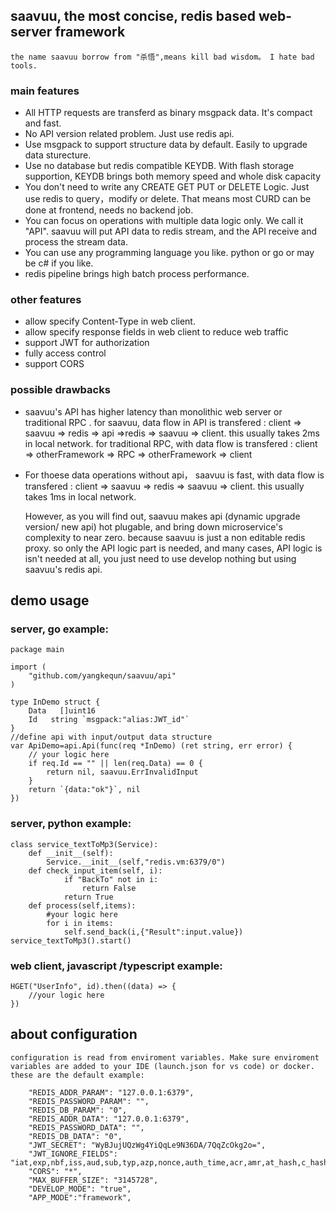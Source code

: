 ## saavuu, the most concise, redis based web-server framework
    the name saavuu borrow from "杀悟",means kill bad wisdom。 I hate bad tools.
### main features
* All HTTP requests are transferd as binary msgpack data. It's compact and fast.
* No API version related problem. Just use redis api.
* Use msgpack to support structure data by default. Easily to upgrade data sturecture.
* Use no database but redis compatible KEYDB. With flash storage supportion, KEYDB brings both memory speed and whole disk capacity
* You don't need to write any CREATE GET PUT or DELETE  Logic. Just use redis to query，modify or delete. That means most CURD can be done at frontend, needs no backend job.
* You can focus on operations with multiple data logic only.  We call it "API".
    saavuu will put API data to redis stream, and the API receive and process the stream data.
* You can use any programming language you like. python or go or may be c# if you like.
* redis pipeline  brings high batch process performance.  
### other features
* allow specify Content-Type in web client.
* allow specify response fields in web client to reduce web traffic
* support JWT for authorization
* fully access control
* support CORS
### possible drawbacks
* saavuu's API has higher latency than monolithic web server or traditional RPC . 
  for saavuu, data flow in API is transfered : 
    client => saavuu => redis => api =>redis => saavuu => client. this usually takes 2ms in local network. 
  for traditional RPC, with data flow is transfered : 
    client => otherFramework => RPC => otherFramework => client
* For thoese data operations without api， saavuu is fast, with data flow is transfered :
    client => saavuu => redis => saavuu => client. this usually takes 1ms in local network.

  However, as you will find out, saavuu makes api (dynamic upgrade version/ new api) hot plugable, and bring down microservice's complexity to near zero. because saavuu is just a non editable redis proxy. so only the  API logic part is needed, and many cases, API logic is isn't needed at all, you just need to use develop nothing but using saavuu's redis api.
  
## demo usage
### server, go example:
```
package main

import (
	"github.com/yangkequn/saavuu/api"
)

type InDemo struct {
	Data   []uint16
	Id   string `msgpack:"alias:JWT_id"`
}
//define api with input/output data structure
var ApiDemo=api.Api(func(req *InDemo) (ret string, err error) {
    // your logic here
    if req.Id == "" || len(req.Data) == 0 {
        return nil, saavuu.ErrInvalidInput
    }
    return `{data:"ok"}`, nil
})
```

### server, python example:
```
class service_textToMp3(Service):
    def __init__(self):
        Service.__init__(self,"redis.vm:6379/0")
    def check_input_item(self, i):
            if "BackTo" not in i:
                return False
            return True
    def process(self,items):
        #your logic here
        for i in items:
            self.send_back(i,{"Result":input.value})
service_textToMp3().start()
```

### web client, javascript /typescript example:
```
HGET("UserInfo", id).then((data) => {
    //your logic here
})
```


## about configuration 
    configuration is read from enviroment variables. Make sure enviroment variables are added to your IDE (launch.json for vs code) or docker. 
    these are the default example:
```
    "REDIS_ADDR_PARAM": "127.0.0.1:6379",
    "REDIS_PASSWORD_PARAM": "",
    "REDIS_DB_PARAM": "0",
    "REDIS_ADDR_DATA": "127.0.0.1:6379",
    "REDIS_PASSWORD_DATA": "",
    "REDIS_DB_DATA": "0",
    "JWT_SECRET": "WyBJujUQzWg4YiQqLe9N36DA/7QqZcOkg2o=",
    "JWT_IGNORE_FIELDS": "iat,exp,nbf,iss,aud,sub,typ,azp,nonce,auth_time,acr,amr,at_hash,c_hash,updated_at,nonce,auth_time,acr,amr,at_hash,c_hash,updated_at",
    "CORS": "*",
    "MAX_BUFFER_SIZE": "3145728",
    "DEVELOP_MODE": "true",
    "APP_MODE":"framework",
```